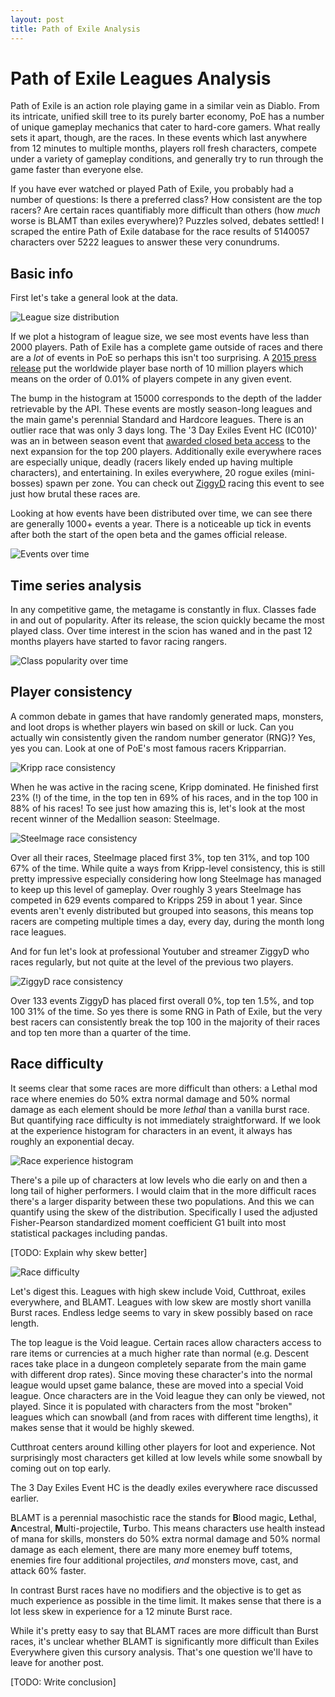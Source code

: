 ```yaml
---
layout: post
title: Path of Exile Analysis
---
```


# Path of Exile Leagues Analysis

Path of Exile is an action role playing game in a similar vein as Diablo. From
its intricate, unified skill tree to its purely barter economy, PoE has a number
of unique gameplay mechanics that cater to hard-core gamers. What really sets it
apart, though, are the races. In these events which last anywhere from 12
minutes to multiple months, players roll fresh characters, compete under a
variety of gameplay conditions, and generally try to run through the game faster
than everyone else.

If you have ever watched or played Path of Exile, you probably had a number of
questions: Is there a preferred class? How consistent are the top racers? Are
certain races quantifiably more difficult than others (how _much_ worse is BLAMT
than exiles everywhere)? Puzzles solved, debates settled! I scraped the
entire Path of Exile database for the race results of 5140057 characters over
5222 leagues to answer these very conundrums.

## Basic info

First let's take a general look at the data. 

![League size distribution](/public/league_size_hist.png)

If we plot a histogram of league size, we see most events have less than 2000
players. Path of Exile has a complete game outside of races and there are a
_lot_ of events in PoE so perhaps this isn't too surprising.
A
[2015 press release](http://www.gamasutra.com/view/pressreleases/243342/Path_of_Exile_The_Awakening_Supporter_Packs_Achieve_RecordSales.php) put
the worldwide player base north of 10 million players which means on the order
of 0.01% of players compete in any given event.

The bump in the histogram at 15000 corresponds to the depth of the ladder
retrievable by the API. These events are mostly season-long leagues and the main
game's perennial Standard and Hardcore leagues. There is an outlier race that
was only 3 days long. The '3 Day Exiles Event HC (IC010)' was an in between
season event
that
[awarded closed beta access](http://www.pathofexile.com/forum/view-thread/1293370) to
the next expansion for the top 200 players. Additionally exile everywhere races
are especially unique, deadly (racers likely ended up having multiple
characters), and entertaining. In exiles everywhere, 20 rogue exiles
(mini-bosses) spawn per zone. You can check
out [ZiggyD](https://www.youtube.com/watch?v=t3TBU_Kwbes) racing this event to
see just how brutal these races are.

Looking at how events have been distributed over time, we can see there are
generally 1000+ events a year. There is a noticeable up tick in events after
both the start of the open beta and the games official release.

![Events over time](/public/poe_events_over_time.png)

## Time series analysis

In any competitive game, the metagame is constantly in flux. Classes fade in and
out of popularity. After its release, the scion quickly became the most played
class. Over time interest in the scion has waned and in the past 12 months
players have started to favor racing rangers.

![Class popularity over time](/public/poe_class_popularity_vs_time.png)

## Player consistency

A common debate in games that have randomly generated maps, monsters, and loot
drops is whether players win based on skill or luck. Can you actually win
consistently given the random number generator (RNG)? Yes, yes you can. Look at
one of PoE's most famous racers Kripparrian.

![Kripp race consistency](/public/poe_kripp_consistency.png)

When he was active in the racing scene, Kripp dominated. He finished first 23%
(!) of the time, in the top ten in 69% of his races, and in the top 100 in 88%
of his races! To see just how amazing this is, let's look at the most recent
winner of the Medallion season: Steelmage.

![Steelmage race consistency](/public/poe_steelmage_consistency.png)

Over all their races, Steelmage placed first 3%, top ten 31%, and top 100 67% of
the time. While quite a ways from Kripp-level consistency, this is still pretty
impressive especially considering how long Steelmage has managed to keep up this
level of gameplay. Over roughly 3 years Steelmage has competed in 629 events
compared to Kripps 259 in about 1 year. Since events aren't evenly distributed
but grouped into seasons, this means top racers are competing multiple times a
day, every day, during the month long race leagues.

And for fun let's look at professional Youtuber and streamer ZiggyD who races
regularly, but not quite at the level of the previous two players.

![ZiggyD race consistency](/public/poe_ziggyd_consistency.png)

Over 133 events ZiggyD has placed first overall 0%, top ten 1.5%, and top 100
31% of the time. So yes there is some RNG in Path of Exile, but the very best
racers can consistently break the top 100 in the majority of their races and top
ten more than a quarter of the time.

## Race difficulty

It seems clear that some races are more difficult than others: a Lethal mod race
where enemies do 50% extra normal damage and 50% normal damage as each element
should be more _lethal_ than a vanilla burst race. But quantifying race
difficulty is not immediately straightforward. If we look at the experience
histogram for characters in an event, it always has roughly an exponential
decay.

![Race experience histogram](/public/poe_experience_example.png)

There's a pile up of characters at low levels who die early on and then a long
tail of higher performers. I would claim that in the more difficult races
there's a larger disparity between these two populations. And this we can
quantify using the skew of the distribution. Specifically I used the adjusted
Fisher-Pearson standardized moment coefficient G1 built into most statistical
packages including pandas.

[TODO: Explain why skew better]

![Race difficulty](/public/poe_race_difficulty.png)

Let's digest this. Leagues with high skew include Void, Cutthroat, exiles
everywhere, and BLAMT. Leagues with low skew are mostly short vanilla Burst
races. Endless ledge seems to vary in skew possibly based on race length.

The top league is the Void league. Certain races allow characters access to rare
items or currencies at a much higher rate than normal (e.g. Descent races take
place in a dungeon completely separate from the main game with different drop
rates). Since moving these character's into the normal league would upset game
balance, these are moved into a special Void league. Once characters are in the
Void league they can only be viewed, not played. Since it is populated with
characters from the most "broken" leagues which can snowball (and from races
with different time lengths), it makes sense that it would be highly skewed.

Cutthroat centers around killing other players for loot and experience. Not
surprisingly most characters get killed at low levels while some snowball by
coming out on top early.

The 3 Day Exiles Event HC is the deadly exiles everywhere race discussed
earlier.

BLAMT is a perennial masochistic race the stands for **B**lood magic,
**L**ethal, **A**ncestral, **M**ulti-projectile, **T**urbo. This means
characters use health instead of mana for skills, monsters do 50% extra normal
damage and 50% normal damage as each element, there are many more enemey buff
totems, enemies fire four additional projectiles, _and_ monsters move, cast, and
attack 60% faster.

In contrast Burst races have no modifiers and the objective is to get as much
experience as possible in the time limit. It makes sense that there is a lot
less skew in experience for a 12 minute Burst race.

While it's pretty easy to say that BLAMT races are more difficult than Burst
races, it's unclear whether BLAMT is significantly more difficult than Exiles
Everywhere given this cursory analysis. That's one question we'll have to leave
for another post.


[TODO: Write conclusion]
